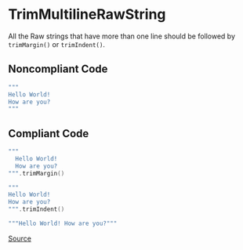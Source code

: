 # TrimMultilineRawString

All the Raw strings that have more than one line should be followed by `trimMargin()` or `trimIndent()`.

## Noncompliant Code

```kotlin
"""
Hello World!
How are you?
"""
```
## Compliant Code

```kotlin
"""
  Hello World!
  How are you?
""".trimMargin()

"""
Hello World!
How are you?
""".trimIndent()

"""Hello World! How are you?"""
```

[Source](https://arturbosch.github.io/detekt/style.html#trimmultilinerawstring)
